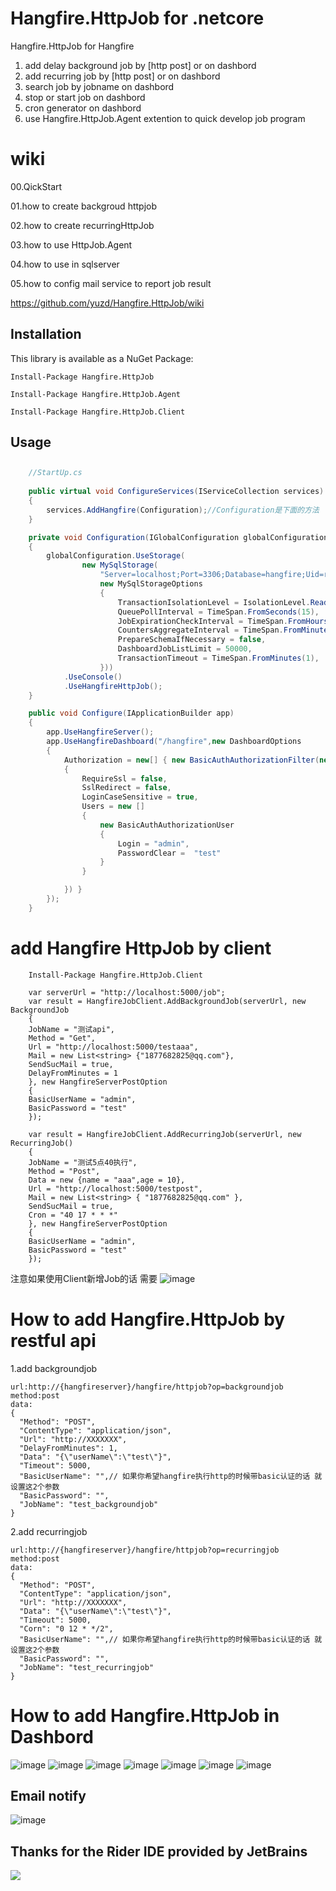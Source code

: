 Hangfire.HttpJob for .netcore
================================

Hangfire.HttpJob for Hangfire

1. add delay background job by [http post] or on dashbord
2. add recurring job by [http post] or on dashbord
3. search job by jobname on dashbord
4. stop or start job on dashbord
5. cron generator on dashbord
6. use Hangfire.HttpJob.Agent extention to quick develop job program

# wiki

00.QickStart

01.how to create backgroud httpjob

02.how to create recurringHttpJob

03.how to use HttpJob.Agent

04.how to use in sqlserver

05.how to config mail service to report job result

https://github.com/yuzd/Hangfire.HttpJob/wiki

Installation
-------------

This library is available as a NuGet Package:

```
Install-Package Hangfire.HttpJob

Install-Package Hangfire.HttpJob.Agent

Install-Package Hangfire.HttpJob.Client
```

Usage
------

## 

```csharp
	//StartUp.cs
 
	public virtual void ConfigureServices(IServiceCollection services)
	{
		services.AddHangfire(Configuration);//Configuration是下面的方法
	}

	private void Configuration(IGlobalConfiguration globalConfiguration)
	{
		globalConfiguration.UseStorage(
				new MySqlStorage(
					"Server=localhost;Port=3306;Database=hangfire;Uid=root;Pwd=123456;charset=utf8;SslMode=none;Allow User Variables=True",
					new MySqlStorageOptions
					{
						TransactionIsolationLevel = IsolationLevel.ReadCommitted,
						QueuePollInterval = TimeSpan.FromSeconds(15),
						JobExpirationCheckInterval = TimeSpan.FromHours(1),
						CountersAggregateInterval = TimeSpan.FromMinutes(5),
						PrepareSchemaIfNecessary = false,
						DashboardJobListLimit = 50000,
						TransactionTimeout = TimeSpan.FromMinutes(1),
					}))
			.UseConsole()
			.UseHangfireHttpJob();
	}

	public void Configure(IApplicationBuilder app)
	{
		app.UseHangfireServer();
		app.UseHangfireDashboard("/hangfire",new DashboardOptions
		{
			Authorization = new[] { new BasicAuthAuthorizationFilter(new BasicAuthAuthorizationFilterOptions
			{
				RequireSsl = false,
				SslRedirect = false,
				LoginCaseSensitive = true,
				Users = new []
				{
					new BasicAuthAuthorizationUser
					{
						Login = "admin",
						PasswordClear =  "test"
					} 
				}

			}) }
		});
	}
```
# add Hangfire HttpJob by client

``` 
    Install-Package Hangfire.HttpJob.Client

    var serverUrl = "http://localhost:5000/job";
    var result = HangfireJobClient.AddBackgroundJob(serverUrl, new BackgroundJob
    {
	JobName = "测试api",
	Method = "Get",
	Url = "http://localhost:5000/testaaa",
	Mail = new List<string> {"1877682825@qq.com"},
	SendSucMail = true,
	DelayFromMinutes = 1
    }, new HangfireServerPostOption
    {
	BasicUserName = "admin",
	BasicPassword = "test"
    });
    
    var result = HangfireJobClient.AddRecurringJob(serverUrl, new RecurringJob()
    {
	JobName = "测试5点40执行",
	Method = "Post",
	Data = new {name = "aaa",age = 10},
	Url = "http://localhost:5000/testpost",
	Mail = new List<string> { "1877682825@qq.com" },
	SendSucMail = true,
	Cron = "40 17 * * *"
    }, new HangfireServerPostOption
    {
	BasicUserName = "admin",
	BasicPassword = "test"
    });
```
注意如果使用Client新增Job的话 需要
![image](https://images4.c-ctrip.com/target/zb0b15000000xs2mt81B5.png)

How to add Hangfire.HttpJob by restful api
================================
1.add backgroundjob

```
url:http://{hangfireserver}/hangfire/httpjob?op=backgroundjob
method:post
data:
{
  "Method": "POST",
  "ContentType": "application/json",
  "Url": "http://XXXXXXX",
  "DelayFromMinutes": 1,
  "Data": "{\"userName\":\"test\"}",
  "Timeout": 5000,
  "BasicUserName": "",// 如果你希望hangfire执行http的时候带basic认证的话 就设置这2个参数
  "BasicPassword": "",
  "JobName": "test_backgroundjob"
}
```

2.add recurringjob

```
url:http://{hangfireserver}/hangfire/httpjob?op=recurringjob
method:post
data:
{
  "Method": "POST",
  "ContentType": "application/json",
  "Url": "http://XXXXXXX",
  "Data": "{\"userName\":\"test\"}",
  "Timeout": 5000,
  "Corn": "0 12 * */2",
  "BasicUserName": "",// 如果你希望hangfire执行http的时候带basic认证的话 就设置这2个参数
  "BasicPassword": "",
  "JobName": "test_recurringjob"
}
```

How to add Hangfire.HttpJob  in Dashbord
================================
![image](https://images4.c-ctrip.com/target/zb0k14000000wk58p27A6.png)
![image](https://images4.c-ctrip.com/target/zb0p14000000wf3q84C46.png)
![image](https://images4.c-ctrip.com/target/zb0114000000wsw9f5E9F.png)
![image](https://images4.c-ctrip.com/target/zb0u14000000wfy2cBA74.png)
![image](https://images4.c-ctrip.com/target/zb0814000000wg66eDEB1.png)
![image](https://images4.c-ctrip.com/target/zb0p14000000wf3yn5CC8.png)
![image](https://images4.c-ctrip.com/target/zb0c14000000wimqtC772.png)
## Email notify
![image](https://images4.c-ctrip.com/target/zb0514000000wihim765F.png)

## Thanks for the Rider IDE provided by JetBrains
[![](https://images4.c-ctrip.com/target/zb021d000001ed9clDFB6.png)](https://www.jetbrains.com/?from=Hangfire.HttpJob)
